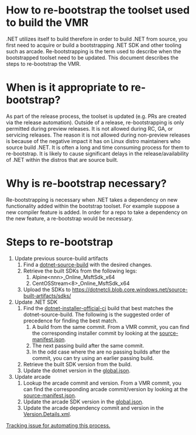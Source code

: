 # How to re-bootstrap the toolset used to build the VMR

.NET utilizes itself to build therefore in order to build .NET from source, you
first need to acquire or build a bootstrapping .NET SDK and other tooling such
as arcade. Re-bootstrapping is the term used to describe when the bootstrapped
toolset need to be updated. This document describes the steps to re-bootstrap
the VMR.

# When is it appropriate to re-bootstrap?

As part of the release process, the toolset is updated (e.g. PRs are created via
the release automation). Outside of a release, re-bootstrapping is only permitted
during preview releases. It is not allowed during RC, GA, or servicing releases.
The reason it is not allowed during non-preview releases is because of the negative
impact it has on Linux distro maintainers who source build .NET. It is often a long
and time consuming process for them to re-bootstrap. It is likely to cause
significant delays in the release/availability of .NET within the distros that are
source built.

# Why is re-bootstrap necessary?

Re-bootstrapping is necessary when .NET takes a dependency on new functionality
added within the bootstrap toolset. For example suppose a new compiler feature is
added. In order for a repo to take a dependency on the new feature, a re-bootstrap
would be necessary.

# Steps to re-bootstrap

1. Update previous source-build artifacts
    1. Find a [dotnet-source-build](https://dev.azure.com/dnceng/internal/_build?definitionId=1219)
    with the desired changes.
    1. Retrieve the built SDKs from the following legs:
        1. Alpine\<nnn\>_Online_MsftSdk_x64
        1. CentOSStream\<8\>_Online_MsftSdk_x64
    1. Upload the SDKs to https://dotnetcli.blob.core.windows.net/source-built-artifacts/sdks/
1. Update .NET SDK
    1. Find the [dotnet-installer-official-ci](https://dev.azure.com/dnceng/internal/_build?definitionId=286)
    build that best matches the dotnet-source-build. The following is the suggested
    order of precedence for finding the best match.
        1. A build from the same commit. From a VMR commit, you can find the
        corresponding installer commit by looking at the [source-manifest.json](https://github.com/dotnet/dotnet/blob/main/src/source-manifest.json).
        1. The next passing build after the same commit.
        1. In the odd case where the are no passing builds after the commit, you
        can try using an earlier passing build.
    1. Retrieve the built SDK version from the build.
    1. Update the dotnet version in the [global.json](https://github.com/dotnet/dotnet/blob/main/global.json).
1. Update arcade
    1. Lookup the arcade commit and version. From a VMR commit, you can find the
    corresponding arcade commit/version by looking at the [source-manifest.json](https://github.com/dotnet/dotnet/blob/main/src/source-manifest.json).
    1. Update the arcade SDK version in the [global.json](https://github.com/dotnet/dotnet/blob/main/global.json).
    1. Update the arcade dependency commit and version in the [Version.Details.xml](https://github.com/dotnet/dotnet/blob/main/eng/Version.Details.xml).

[Tracking issue for automating this process.](https://github.com/dotnet/source-build/issues/4246)
